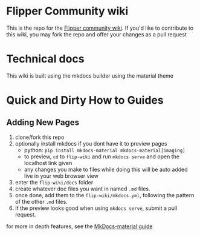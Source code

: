 # Flipper Community wiki
This is the repo for the [Flipper community wiki](https://flipper.wiki).
If you'd like to contribute to this wiki, you may fork the repo and offer your changes as a pull request

# Technical docs
This wiki is built using the mkdocs builder using the material theme

# Quick and Dirty How to Guides

## Adding New Pages
1. clone/fork this repo
1. optionally install mkdocs if you dont have it to preview pages
    - python: `pip install mkdocs-material mkdocs-material[imaging]`
    - to preview, `cd` to `flip-wiki` and run `mkdocs serve` and open the localhost link given
    - any changes you make to files while doing this will be auto added live in your web browser view
1. enter the `flip-wiki/docs` folder
1. create whatever doc files you want in named `.md` files.
1. once done, add them to the `flip-wiki/mkdocs.yml`, following the pattern of the other `.md` files.
1. if the preview looks good when using `mkdocs serve`, submit a pull request. 

for more in depth features, see the [MkDocs-material guide](https://squidfunk.github.io/mkdocs-material/reference/)